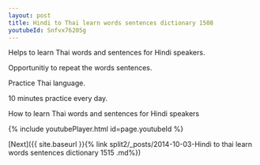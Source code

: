 ```yaml
---
layout: post
title: Hindi to Thai learn words sentences dictionary 1508 
youtubeId: Snfvx76205g
---
```

 
 
Helps to learn Thai words and sentences for Hindi speakers.

Opportunitiy to repeat the words sentences. 

Practice Thai language. 
 
10 minutes practice every day. 
 
How to learn Thai words and sentences for Hindi speakers 
 
{% include youtubePlayer.html id=page.youtubeId %}
 
 
[Next]({{ site.baseurl }}{% link  split2/_posts/2014-10-03-Hindi to thai learn words sentences dictionary 1515 .md%})
 
